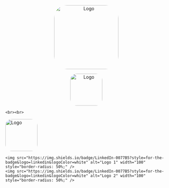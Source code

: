 <p align="center">
  <img src=https://i.postimg.cc/Z5FPx5fm/data-analysis-icon-icons-com-52842.png" alt="Logo" width="200" style="border-radius: 20%;" />
</p>


<p align="center">
  <img src="https://img.shields.io/badge/LinkedIn-0077B5?style=for-the-badge&logo=linkedin&logoColor=white" alt="Logo" width="100" style="border-radius: 20%;" />
  
    <br><br> 

  <img src="https://img.shields.io/badge/LinkedIn-0077B5?style=for-the-badge&logo=linkedin&logoColor=white" alt="Logo" width="100" style="border-radius: 20%;" />

</p>


<p align="center">
  <div style="margin-bottom: 10px;">
    
    <img src="https://img.shields.io/badge/LinkedIn-0077B5?style=for-the-badge&logo=linkedin&logoColor=white" alt="Logo 1" width="100" style="border-radius: 50%;" />
    <img src="https://img.shields.io/badge/LinkedIn-0077B5?style=for-the-badge&logo=linkedin&logoColor=white" alt="Logo 2" width="100" style="border-radius: 50%;" />
  </div>
</p>




